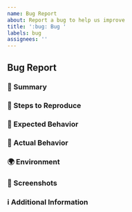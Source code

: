 ```yaml
---
name: Bug Report
about: Report a bug to help us improve
title: ':bug: Bug '
labels: bug
assignees: ''
---
```


## Bug Report

### 🐛 Summary
<!-- 버그에 대한 간략한 설명을 적어주세요. -->

### 📝 Steps to Reproduce
<!-- 버그를 재현하기 위한 단계를 순서대로 적어주세요. -->
<!-- 예: -->
<!-- 1. 어떤 페이지로 이동합니다. -->
<!-- 2. 어떤 버튼을 클릭합니다. -->
<!-- 3. 에러가 발생합니다. -->

### 💭 Expected Behavior
<!-- 버그가 발생하지 않았을 때의 정상적인 동작을 적어주세요. -->

### 🐞 Actual Behavior
<!-- 버그가 발생했을 때 실제로 발생한 동작을 적어주세요. -->

### 🌍 Environment
<!-- 버그가 발생한 환경에 대한 정보를 적어주세요. -->
<!-- 예: 운영체제, 브라우저, 앱 버전 등 -->

### 📸 Screenshots
<!-- 버그와 관련된 스크린샷을 첨부하거나 링크를 추가해주세요. -->
<!-- 필요 없다면 이 섹션을 제거하거나 "스크린샷 없음"으로 기록해주세요. -->

### ℹ️ Additional Information
<!-- 버그에 대해 추가적으로 설명하거나 기록해야 할 정보가 있다면 여기에 적어주세요. -->
